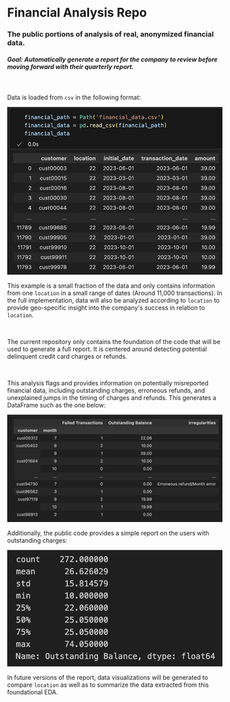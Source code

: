 # Financial Analysis Repo

### The public portions of analysis of real, anonymized financial data.
##### Goal: Automatically generate a report for the company to review before moving forward with their quarterly report.
<br>

Data is loaded from `csv` in the following format:

<img src="raw_financial_df.png" width="500">

This example is a small fraction of the data and only contains information from one `location` in a small range of dates (Around 11,000 transactions). In the full implementation, data will also be analyzed according to `location` to provide geo-specific insight into the company's success in relation to `location`.

<br>

The current repository only contains the foundation of the code that will be used to generate a full report. It is 
centered around detecting potential delinquent credit card charges or refunds.

<br>

This analysis flags and provides information on potentially misreported financial data, including outstanding charges, erroneous refunds, and unexplained jumps in the timing of charges and refunds. This generates a DataFrame such as the one below:

<img src="data_extracted_df.png" width="500">

<br>

Additionally, the public code provides a simple report on the users with outstanding charges:

<img src="simple_report.png" width="500">

In future versions of the report, data visualizations will be generated to compare `location` as well as to summarize the data extracted
from this foundational EDA.
